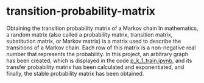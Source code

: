 # transition-probability-matrix
Obtaining the transition probability matrix of a Markov chain
In mathematics, a random matrix (also called a probability matrix, transition matrix, substitution matrix, or Markov matrix) is a matrix used to describe the transitions of a Markov chain. Each row of this matrix is ​​a non-negative real number that represents the probability.
In this project, an arbitrary graph has been created, which is displayed in the code [p_k_1_train.ipynb](https://github.com/AliRezaKhatibi/transition-probability-matrix/blob/c39cf23e72956ea8d918366a94adfb6795bfca72/p_k_1_train.ipynb), and its transfer probability matrix has been calculated and exponentiated, and finally, the stable probability matrix has been obtained.

